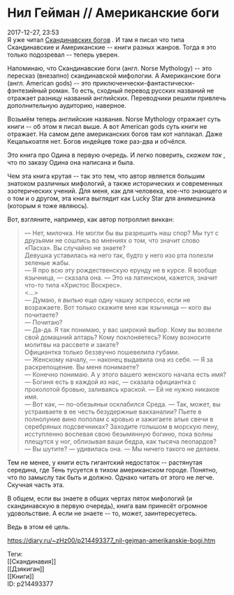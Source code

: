 Нил Гейман // Американские боги
================================

   
 2017-12-27, 23:53   
  Я уже читал  [Скандинавских богов](Нил%20Гейман%20%20Скандинавские%20боги)  . И там я писал что типа Скандинавские и Американские -- книги разных жанров. Тогда я это только подозревал -- теперь уверен.   
   
 Напоминаю, что Скандинавские боги (англ. Norse Mythology) -- это пересказ (внезапно) скандинавской мифологии. А Американские боги (англ. American gods) -- это приключенчески-фантастически-фэнтезийный роман. То есть, сходный перевод русских названий не отражает разницу названий английских. Переводчики решили привлечь дополнительную аудиторию, наверное.   
   
 Возьмём теперь английские названия. Norse Mythology отражает суть книги -- об этом я писал выше. А вот American gods суть книги не отражает. На самом деле американских богов там кот наплакал. Даже Кецалькоатля нет. Богов индейцев тоже раз-два и обчёлся.   
   
 Это книга про Одина в первую очередь. И легко поверить,  *скажем так*  , что по заказу Одина она написана и была.   
   
 Чем эта книга крутая -- так это тем, что автор является большим знатоком различных мифологий, а также исторических и современных эзотерических учений. Для меня, как для человека, кое-что знающего и о том и о другом, эта книга выглядит как Lucky Star для анимешника (которым я тоже являюсь).   
   
 Вот, взгляните, например, как автор потроллил виккан:   
   
 
>    
>  — Нет, милочка. Не могли бы вы разрешить наш спор? Мы тут с друзьями не сошлись во мнениях о том, что значит слово «Пасха». Вы случайно не знаете?   
>  Девушка уставилась на него так, будто у него изо рта полезли зеленые жабы.   
>  — Я про всю эту рождественскую ерунду не в курсе. Я вообще язычница, — сказала она. — Это на латинском, кажется, значит что-то типа «Христос Воскрес».   
>  <...>   
>  — Думаю, я  *выпью*  еще одну чашку эспрессо, если не возражаете. Вот только скажите мне как язычница — кого  *вы*  почитаете?   
>  — Почитаю?   
>  — Да-да. Я так понимаю, у вас широкий выбор. Кому вы возвели свой домашний алтарь? Кому поклоняетесь? Кому возносите молитвы на рассвете и закате?   
>  Официантка только беззвучно пошевелила губами.   
>  — Женскому началу, — наконец выдавила она из себя. — Я за раскрепощение. Вы меня понимаете?   
>  — Конечно понимаю. А у этого вашего женского начала есть имя?   
>  — Богиня есть в каждой из нас, — сказала официантка с проколотой бровью, заливаясь краской. — Ей не нужно никакое имя.   
>  — Вот как, — по-обезьяньи осклабился Среда. — Так, может, вы устраиваете в ее честь безудержные вакханалии? Пьете в полнолуние вино пополам с кровью и зажигаете алые свечи в серебряных подсвечниках? Заходите голышом в морскую пену, исступленно воспевая свою безымянную богиню, пока волны плещутся у ног, облизывая ваши бедра, как тысяча леопардов?   
>  — Вы шутите? — удивилась она. — Мы ничего такого не делаем. 

   
   
 Тем не менее, у книги есть гигантский недостаток -- растянутая середина, где Тень тусуется в тихом американском городе. Понятно, что по замыслу так быть и должно. Однако читать от этого не легче. Скучная часть эта.   
   
 В общем, если вы знаете в общих чертах пяток мифологий (и скандинавскую в первую очередь), книга вам принесёт огромное удовольствие. А если не знаете -- то, может, заинтересуетесь.   
   
 Ведь в этом её цель.   
    
 <https://diary.ru/~zHz00/p214493377_nil-gejman-amerikanskie-bogi.htm>   
   
 Теги:   
 [[Скандинавия]]   
 [[Дзякиган]]   
 [[Книги]]   
 ID: p214493377